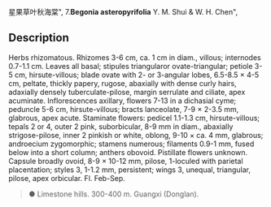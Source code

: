 星果草叶秋海棠",
7.**Begonia asteropyrifolia** Y. M. Shui & W. H. Chen",

## Description
Herbs rhizomatous. Rhizomes 3-6 cm, ca. 1 cm in diam., villous; internodes 0.7-1.1 cm. Leaves all basal; stipules triangularor ovate-triangular; petiole 3-5 cm, hirsute-villous; blade ovate with 2- or 3-angular lobes, 6.5-8.5 × 4-5 cm, peltate, thickly papery, rugose, abaxially with dense curly hairs, adaxially densely tuberculate-pilose, margin serrulate and ciliate, apex acuminate. Inflorescences axillary, flowers 7-13 in a dichasial cyme; peduncle 5-6 cm, hirsute-villous; bracts lanceolate, 7-9 × 2-3.5 mm, glabrous, apex acute. Staminate flowers: pedicel 1.1-1.3 cm, hirsute-villous; tepals 2 or 4, outer 2 pink, suborbicular, 8-9 mm in diam., abaxially strigose-pilose, inner 2 pinkish or white, oblong, 9-10 × ca. 4 mm, glabrous; androecium zygomorphic; stamens numerous; filaments 0.9-1 mm, fused below into a short column; anthers obovoid. Pistillate flowers unknown. Capsule broadly ovoid, 8-9 × 10-12 mm, pilose, 1-loculed with parietal placentation; styles 3, 1-1.2 mm, persistent; wings 3, unequal, triangular, pilose, apex orbicular. Fl. Feb-Sep.

> ● Limestone hills. 300-400 m. Guangxi (Donglan).
